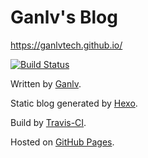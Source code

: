 # Ganlv's Blog

<https://ganlvtech.github.io/>

[![Build Status](https://travis-ci.org/ganlvtech/blog.svg?branch=master)](https://travis-ci.org/ganlvtech/blog)

Written by [Ganlv](https://github.com/ganlvtech).

Static blog generated by [Hexo](https://hexo.io/).

Build by [Travis-CI](https://travis-ci.org/).

Hosted on [GitHub Pages](https://pages.github.com/).

